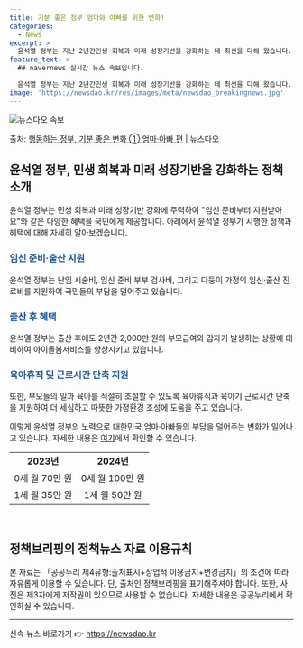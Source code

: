 ```yaml
---
title: 기분 좋은 정부 엄마와 아빠를 위한 변화!
categories:
  - News
excerpt: >
  윤석열 정부는 지난 2년간민생 회복과 미래 성장기반을 강화하는 데 최선을 다해 왔습니다. 앞으로도 국민만 바…
feature_text: >
  ## navernews 실시간 뉴스 속보입니다.

  윤석열 정부는 지난 2년간민생 회복과 미래 성장기반을 강화하는 데 최선을 다해 왔습니다. 앞으로도 국민만 바…
image: 'https://newsdao.kr/res/images/meta/newsdao_breakingnews.jpg'
---
```


![뉴스다오 속보](https://newsdao.kr/res/images/meta/newsdao_breakingnews.jpg)

<p>출처: <a href="https://newsdao.kr/3760" rel="dofollow">행동하는 정부, 기분 좋은 변화 ① 엄마·아빠 편</a> | 뉴스다오</p>

<h2 data-ke-size="size26">윤석열 정부, 민생 회복과 미래 성장기반을 강화하는 정책 소개</h2>

<p data-ke-size="size16">윤석열 정부는 민생 회복과 미래 성장기반 강화에 주력하여 "임신 준비부터 지원받아요"와 같은 다양한 혜택을 국민에게 제공합니다. 아래에서 윤석열 정부가 시행한 정책과 혜택에 대해 자세히 알아보겠습니다.</p>

<h3><b><span style="color: #1a5490;">임신 준비·출산 지원</span></b></h3>
윤석열 정부는 난임 시술비, 임신 준비 부부 검사비, 그리고 다둥이 가정의 임신·출산 진료비를 지원하여 국민들의 부담을 덜어주고 있습니다.

<h3><b><span style="color: #1a5490;">출산 후 혜택</span></b></h3>
윤석열 정부는 출산 후에도 2년간 2,000만 원의 부모급여와 갑자기 발생하는 상황에 대비하여 아이돌봄서비스를 향상시키고 있습니다.

<h3><b><span style="color: #1a5490;">육아휴직 및 근로시간 단축 지원</span></b></h3>
또한, 부모들의 일과 육아를 적절히 조절할 수 있도록 육아휴직과 육아기 근로시간 단축을 지원하여 더 세심하고 따뜻한 가정환경 조성에 도움을 주고 있습니다.

이렇게 윤석열 정부의 노력으로 대한민국 엄마·아빠들의 부담을 덜어주는 변화가 일어나고 있습니다. 자세한 내용은 <a href="https://newsdao.kr/3760" target="_blank" rel="noopener">여기</a>에서 확인할 수 있습니다.

<table>
	<tr>
		<td style="text-align: center; height: 17px;"><b>2023년</b></td>
		<td style="text-align: center; height: 17px;"><b>2024년</b></td>
	</tr>
	<tr>
		<td style="text-align: center; height: 17px;">0세 월 70만 원</td>
		<td style="text-align: center; height: 17px;">0세 월 100만 원</td>
	</tr>
	<tr>
		<td style="text-align: center; height: 17px;">1세 월 35만 원</td>
		<td style="text-align: center; height: 17px;">1세 월 50만 원</td>
	</tr>
</table>

<p data-ke-size="size16">&nbsp;</p>
<h2 data-ke-size="size26">정책브리핑의 정책뉴스 자료 이용규칙</h2>
본 자료는 「공공누리 제4유형:출처표시+상업적 이용금지+변경금지」의 조건에 따라 자유롭게 이용할 수 있습니다. 단, 출처인 정책브리핑을 표기해주셔야 합니다. 또한, 사진은 제3자에게 저작권이 있으므로 사용할 수 없습니다. 자세한 내용은 공공누리에서 확인하실 수 있습니다.

<hr>
<p data-ke-size="size16"></p> 

신속 뉴스 바로가기 👉 <a href="https://newsdao.kr" rel="dofollow">https://newsdao.kr</a>


